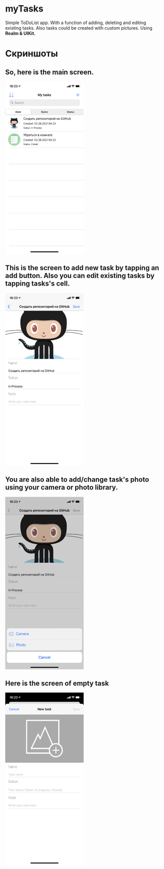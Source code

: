 # myTasks
Simple ToDoList app. With a function of adding, deleting and editing existing tasks. Also tasks could be created with custom pictures.
Using **Realm & UIKit.** 

# Скриншоты

## So, here is the main screen.
<img src="Pictures/IMG_6652.PNG" alt="alt text" width="250" height="550">

## This is the screen to add new task by tapping an add button. Also you can edit existing tasks by tapping tasks's cell.
<img src="Pictures/IMG_6653.PNG" alt="alt text" width="250" height="550">
      
## You are also able to add/change task's photo using your camera or photo library.
<img src="Pictures/IMG_6654.PNG" alt="alt text" width="250" height="550">
        
## Here is the screen of empty task
<img src="Pictures/IMG_6655.PNG" alt="alt text" width="250" height="550">
